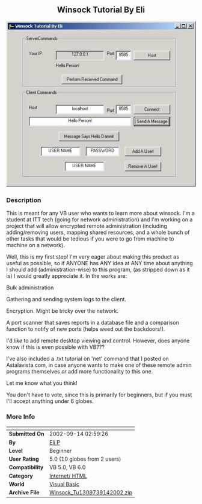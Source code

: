 ﻿<div align="center">

## Winsock Tutorial By Eli

<img src="PIC200291431179050.jpg">
</div>

### Description

This is meant for any VB user who wants to learn more about winsock. I'm a student at ITT tech (going for network administration) and I'm working on a project that will allow encrypted remote administration (including adding/removing users, mapping shared resources, and a whole bunch of other tasks that would be tedious if you were to go from machine to machine on a network).

Well, this is my first step! I'm very eager about making this product as useful as possible, so if ANYONE has ANY idea at ANY time about anything I should add (administration-wise) to this program, (as stripped down as it is) I would greatly appreciate it. In the works are:

Bulk administration

Gathering and sending system logs to the client.

Encryption. Might be tricky over the network.

A port scanner that saves reports in a database file and a comparison function to notify of new ports (helps weed out the backdoors!).

I'd *like* to add remote desktop viewing and control. However, does anyone know if this is even possible with VB???

I've also included a .txt tutorial on 'net' command that I posted on Astalavista.com, in case anyone wants to make one of these remote admin programs themselves *or* add more functionality to this one.

Let me know what you think!

You don't have to vote, since this is primarily for beginners, but if you must I'll accept anything under 6 globes.
 
### More Info
 


<span>             |<span>
---                |---
**Submitted On**   |2002-09-14 02:59:26
**By**             |[Eli P](https://github.com/Planet-Source-Code/PSCIndex/blob/master/ByAuthor/eli-p.md)
**Level**          |Beginner
**User Rating**    |5.0 (10 globes from 2 users)
**Compatibility**  |VB 5\.0, VB 6\.0
**Category**       |[Internet/ HTML](https://github.com/Planet-Source-Code/PSCIndex/blob/master/ByCategory/internet-html__1-34.md)
**World**          |[Visual Basic](https://github.com/Planet-Source-Code/PSCIndex/blob/master/ByWorld/visual-basic.md)
**Archive File**   |[Winsock\_Tu1309739142002\.zip](https://github.com/Planet-Source-Code/eli-p-winsock-tutorial-by-eli__1-38984/archive/master.zip)








